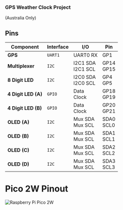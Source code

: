 ### GPS Weather Clock Project
(Australia Only)

## Pins
| Component | Interface | I/O | Pin |
| --- | --- | --- | --- |
| **GPS** | `UART1` | UART0 RX | GP1 |
| **Multiplexer** | `I2C` | I2C1 SDA<br>I2C1 SCL | GP14<br>GP15 |
| **8 Digit LED** | `I2C` | I2C0 SDA<br>I2C0 SCL | GP4<br>GP5 |
| **4 Digit LED (A)** | `GPIO` | Data<br>Clock | GP18<br>GP19 |
| **4 Digit LED (B)** | `GPIO` | Data<br>Clock | GP20<br>GP21 |
| **OLED (A)** | `I2C` | Mux SDA<br>Mux SCL | SDA0<br>SCL0 |
| **OLED (B)** | `I2C` | Mux SDA<br>Mux SCL | SDA1<br>SCL1 |
| **OLED (C)** | `I2C` | Mux SDA<br>Mux SCL | SDA2<br>SCL2 |
| **OLED (D)** | `I2C` | Mux SDA<br>Mux SCL | SDA3<br>SCL3 |

# Pico 2W Pinout
![Raspberry Pi Pico 2W](https://www.raspberrypi.com/documentation/microcontrollers/images/pico2w-pinout.svg)